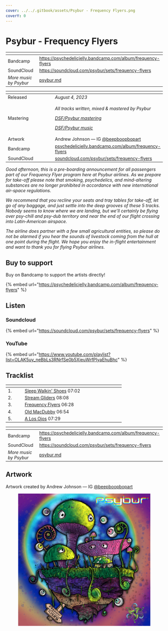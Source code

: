 ```yaml
---
cover: ../../.gitbook/assets/Psybur - Frequency Flyers.png
coverY: 0
---
```


# Psybur - Frequency Flyers

<table data-view="cards"><thead><tr><th></th><th data-hidden data-card-target data-type="content-ref"></th></tr></thead><tbody><tr><td>Bandcamp</td><td><a href="https://psychedelicjelly.bandcamp.com/album/frequency-flyers">https://psychedelicjelly.bandcamp.com/album/frequency-flyers</a></td></tr><tr><td>SoundCloud</td><td><a href="https://soundcloud.com/psybur/sets/frequency-flyers">https://soundcloud.com/psybur/sets/frequency-flyers</a></td></tr><tr><td><em>More music by Psybur</em></td><td><a href="../../artists/music/psybur.md">psybur.md</a></td></tr></tbody></table>

<table data-header-hidden><thead><tr><th width="156"></th><th></th></tr></thead><tbody><tr><td>Released</td><td><em>August 4, 2023</em></td></tr><tr><td>Mastering</td><td><p><em>All tracks written, mixed &#x26; mastered by Psybur</em></p><p><a href="../../artists/mastering/psybur.md"><em>DSF/Psybur mastering</em></a> </p><p><a href="../../artists/music/psybur.md"><em>DSF/Psybur music</em></a> </p></td></tr><tr><td>Artwork</td><td>Andrew Johnson — IG <a href="https://www.instagram.com/beepboopbopart">@beepboopbopart</a> </td></tr><tr><td>Bandcamp</td><td><a href="https://psychedelicjelly.bandcamp.com/album/frequency-flyers">psychedelicjelly.bandcamp.com/album/frequency-flyers</a></td></tr><tr><td>SoundCloud</td><td><a href="https://soundcloud.com/psybur/sets/frequency-flyers">soundcloud.com/psybur/sets/frequency-flyers</a></td></tr></tbody></table>

_Good afternoon, this is a pre-boarding announcement for all passengers part of our Frequency Flyer program here at Psybur airlines. As we prepare for take-off please note that smoking, psychedelics, and mind-altering substances are no longer prohibited in accordance with new international air-space regulations._&#x20;

_We recommend that you recline your seats and tray tables for take-off, let go of any baggage, and just settle into the deep grooves of these 5 tracks. Nobody seems to know where we are landing, but we’ll certainly be flying over psy-chill and psy-dub territory and near the end of our flight crossing into Latin-American airspace._&#x20;

_The airline does partner with a few small agricultural entities, so please do not be alarmed if you hear the sounds of livestock coming from the hull at one point during the flight. We hope you enjoy the in-flight entertainment and want to thank you for flying Psybur airlines._

## Buy to support

Buy on Bandcamp to support the artists directly!&#x20;

{% embed url="https://psychedelicjelly.bandcamp.com/album/frequency-flyers" %}

## Listen

### Soundcloud

{% embed url="https://soundcloud.com/psybur/sets/frequency-flyers" %}

### YouTube

{% embed url="https://www.youtube.com/playlist?list=OLAK5uy_neBbLs3RNrfSe0b5XieuWrfPIyaEhuBhc" %}

## Tracklist

<table data-header-hidden><thead><tr><th width="40"></th><th width="218"></th><th width="72"></th></tr></thead><tbody><tr><td>1.</td><td><a href="https://psychedelicjelly.bandcamp.com/track/sleep-walkin-shoes">Sleep Walkin' Shoes</a> 07:02</td><td></td></tr><tr><td>2.</td><td><a href="https://psychedelicjelly.bandcamp.com/track/stream-gliders">Stream Gliders</a> 08:08</td><td></td></tr><tr><td>3.</td><td><a href="https://psychedelicjelly.bandcamp.com/track/frequency-flyers">Frequency Flyers</a> 06:28</td><td></td></tr><tr><td>4.</td><td><a href="https://psychedelicjelly.bandcamp.com/track/old-macdubby">Old MacDubby</a> 06:54</td><td></td></tr><tr><td>5.</td><td><a href="https://psychedelicjelly.bandcamp.com/track/a-los-ojos">A Los Ojos</a> 07:29</td><td></td></tr></tbody></table>

<table data-view="cards"><thead><tr><th></th><th data-hidden data-card-target data-type="content-ref"></th></tr></thead><tbody><tr><td>Bandcamp</td><td><a href="https://psychedelicjelly.bandcamp.com/album/frequency-flyers">https://psychedelicjelly.bandcamp.com/album/frequency-flyers</a></td></tr><tr><td>SoundCloud</td><td><a href="https://soundcloud.com/psybur/sets/frequency-flyers">https://soundcloud.com/psybur/sets/frequency-flyers</a></td></tr><tr><td><em>More music by Psybur</em></td><td><a href="../../artists/music/psybur.md">psybur.md</a></td></tr></tbody></table>

## Artwork

Artwork created by Andrew Johnson — IG [@beepboopbopart](https://www.instagram.com/beepboopbopart)&#x20;

<figure><img src="../../.gitbook/assets/Psybur - Frequency Flyers.png" alt=""><figcaption></figcaption></figure>
